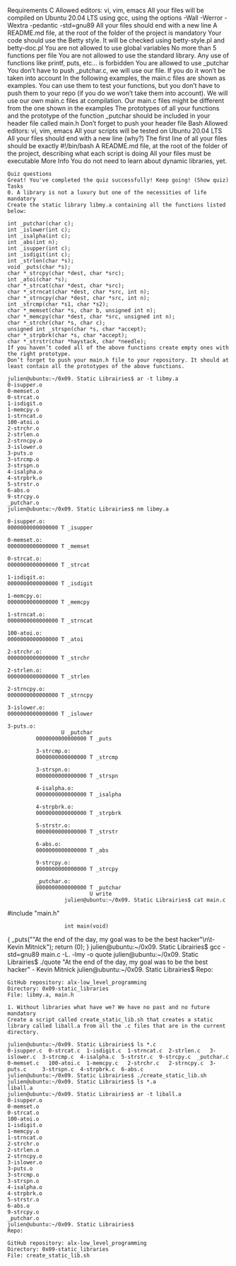 Requirements
C
Allowed editors: vi, vim, emacs
All your files will be compiled on Ubuntu 20.04 LTS using gcc, using the options -Wall -Werror -Wextra -pedantic -std=gnu89
All your files should end with a new line
A README.md file, at the root of the folder of the project is mandatory
Your code should use the Betty style. It will be checked using betty-style.pl and betty-doc.pl
You are not allowed to use global variables
No more than 5 functions per file
You are not allowed to use the standard library. Any use of functions like printf, puts, etc… is forbidden
You are allowed to use _putchar
You don’t have to push _putchar.c, we will use our file. If you do it won’t be taken into account
In the following examples, the main.c files are shown as examples. You can use them to test your functions, but you don’t have to push them to your repo (if you do we won’t take them into account). We will use our own main.c files at compilation. Our main.c files might be different from the one shown in the examples
The prototypes of all your functions and the prototype of the function _putchar should be included in your header file called main.h
Don’t forget to push your header file
Bash
Allowed editors: vi, vim, emacs
All your scripts will be tested on Ubuntu 20.04 LTS
All your files should end with a new line (why?)
	The first line of all your files should be exactly #!/bin/bash
	A README.md file, at the root of the folder of the project, describing what each script is doing
	All your files must be executable
	More Info
	You do not need to learn about dynamic libraries, yet.

	Quiz questions
	Great! You've completed the quiz successfully! Keep going! (Show quiz)
	Tasks
	0. A library is not a luxury but one of the necessities of life
	mandatory
	Create the static library libmy.a containing all the functions listed below:

	int _putchar(char c);
	int _islower(int c);
	int _isalpha(int c);
	int _abs(int n);
	int _isupper(int c);
	int _isdigit(int c);
	int _strlen(char *s);
	void _puts(char *s);
	char *_strcpy(char *dest, char *src);
	int _atoi(char *s);
	char *_strcat(char *dest, char *src);
	char *_strncat(char *dest, char *src, int n);
	char *_strncpy(char *dest, char *src, int n);
	int _strcmp(char *s1, char *s2);
	char *_memset(char *s, char b, unsigned int n);
	char *_memcpy(char *dest, char *src, unsigned int n);
	char *_strchr(char *s, char c);
	unsigned int _strspn(char *s, char *accept);
	char *_strpbrk(char *s, char *accept);
	char *_strstr(char *haystack, char *needle);
	If you haven’t coded all of the above functions create empty ones with the right prototype.
	Don’t forget to push your main.h file to your repository. It should at least contain all the prototypes of the above functions.

	julien@ubuntu:~/0x09. Static Librairies$ ar -t libmy.a 
	0-isupper.o
	0-memset.o
	0-strcat.o
	1-isdigit.o
	1-memcpy.o
	1-strncat.o
	100-atoi.o
	2-strchr.o
	2-strlen.o
	2-strncpy.o
	3-islower.o
	3-puts.o
	3-strcmp.o
	3-strspn.o
	4-isalpha.o
	4-strpbrk.o
	5-strstr.o
	6-abs.o
	9-strcpy.o
	_putchar.o
	julien@ubuntu:~/0x09. Static Librairies$ nm libmy.a 

	0-isupper.o:
	0000000000000000 T _isupper

	0-memset.o:
	0000000000000000 T _memset

	0-strcat.o:
	0000000000000000 T _strcat

	1-isdigit.o:
	0000000000000000 T _isdigit

	1-memcpy.o:
	0000000000000000 T _memcpy

	1-strncat.o:
	0000000000000000 T _strncat

	100-atoi.o:
	0000000000000000 T _atoi

	2-strchr.o:
	0000000000000000 T _strchr

	2-strlen.o:
	0000000000000000 T _strlen

	2-strncpy.o:
	0000000000000000 T _strncpy

	3-islower.o:
	0000000000000000 T _islower

	3-puts.o:
	                 U _putchar
			 0000000000000000 T _puts

			 3-strcmp.o:
			 0000000000000000 T _strcmp

			 3-strspn.o:
			 0000000000000000 T _strspn

			 4-isalpha.o:
			 0000000000000000 T _isalpha

			 4-strpbrk.o:
			 0000000000000000 T _strpbrk

			 5-strstr.o:
			 0000000000000000 T _strstr

			 6-abs.o:
			 0000000000000000 T _abs

			 9-strcpy.o:
			 0000000000000000 T _strcpy

			 _putchar.o:
			 0000000000000000 T _putchar
			                  U write
					  julien@ubuntu:~/0x09. Static Librairies$ cat main.c 
#include "main.h"

					  int main(void)
{
	    _puts("\"At the end of the day, my goal was to be the best hacker\"\n\t- Kevin Mitnick");
	        return (0);
}
julien@ubuntu:~/0x09. Static Librairies$ gcc -std=gnu89 main.c -L. -lmy -o quote
julien@ubuntu:~/0x09. Static Librairies$ ./quote 
"At the end of the day, my goal was to be the best hacker"
    - Kevin Mitnick
    julien@ubuntu:~/0x09. Static Librairies$ 
    Repo:

    GitHub repository: alx-low_level_programming
    Directory: 0x09-static_libraries
    File: libmy.a, main.h
      
    1. Without libraries what have we? We have no past and no future
    mandatory
    Create a script called create_static_lib.sh that creates a static library called liball.a from all the .c files that are in the current directory.

    julien@ubuntu:~/0x09. Static Librairies$ ls *.c
    0-isupper.c  0-strcat.c  1-isdigit.c  1-strncat.c  2-strlen.c   3-islower.c  3-strcmp.c  4-isalpha.c  5-strstr.c  9-strcpy.c  _putchar.c
    0-memset.c   100-atoi.c  1-memcpy.c   2-strchr.c   2-strncpy.c  3-puts.c     3-strspn.c  4-strpbrk.c  6-abs.c
    julien@ubuntu:~/0x09. Static Librairies$ ./create_static_lib.sh 
    julien@ubuntu:~/0x09. Static Librairies$ ls *.a
    liball.a
    julien@ubuntu:~/0x09. Static Librairies$ ar -t liball.a
    0-isupper.o
    0-memset.o
    0-strcat.o
    100-atoi.o
    1-isdigit.o
    1-memcpy.o
    1-strncat.o
    2-strchr.o
    2-strlen.o
    2-strncpy.o
    3-islower.o
    3-puts.o
    3-strcmp.o
    3-strspn.o
    4-isalpha.o
    4-strpbrk.o
    5-strstr.o
    6-abs.o
    9-strcpy.o
    _putchar.o
    julien@ubuntu:~/0x09. Static Librairies$ 
    Repo:

    GitHub repository: alx-low_level_programming
    Directory: 0x09-static_libraries
    File: create_static_lib.sh
